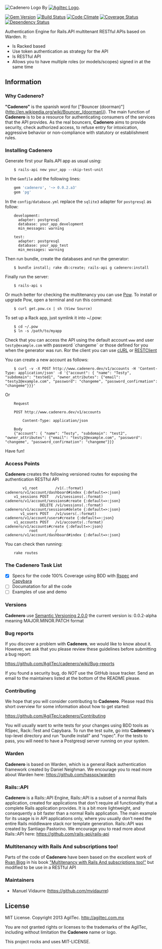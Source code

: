 ![Cadenero Logo](https://raw.github.com/AgilTec/cadenero/master/cadenero.logo.png)
By [![Agiltec Logo](https://launchrock-assets.s3.amazonaws.com/logo-files/GpujzvLXPPqzAcz.png)](http://agiltec.github.io/).

[![Gem Version](https://fury-badge.herokuapp.com/rb/cadenero.png)](http://badge.fury.io/rb/cadenero)
[![Build Status](https://travis-ci.org/AgilTec/cadenero.png?branch=master)](https://travis-ci.org/AgilTec/cadenero)
[![Code Climate](https://codeclimate.com/github/AgilTec/cadenero.png)](https://codeclimate.com/github/AgilTec/cadenero)
[![Coverage Status](https://coveralls.io/repos/AgilTec/cadenero/badge.png?branch=master)](https://coveralls.io/r/AgilTec/cadenero?branch=master)
[![Dependency Status](https://gemnasium.com/AgilTec/cadenero.png)](https://gemnasium.com/AgilTec/cadenero)

Authentication Engine for Rails.API multitenant RESTful APIs based on Warden. It:
* Is Racked based
* Use token authentication as strategy for the API
* Is RESTful API
* Allows you to have multiple roles (or models/scopes) signed in at the same time

## Information

### Why Cadenero?
**"Cadenero"** is the spanish word for ["Bouncer (doorman)"](http://en.wikipedia.org/wiki/Bouncer_(doorman\)). The main function of **Cadenero** is to be a resource for authenticating consumers of the services that the API provides. As the real bouncers, **Cadenero** aims to provide security, check authorized access, to refuse entry for intoxication, aggressive behavior or non-compliance with statutory or establishment rules. 

### Installing **Cadenero**
Generate first your Rails.API app as usual using:

```
    $ rails-api new your_app --skip-test-unit
```

In the `Gemfile` add the following lines:
```ruby
    gem 'cadenero', '~> 0.0.2.a3'
    gem 'pg'
```

In the `config/database.yml` replace the `sqlite3` adapter for `postgresql` as follow:

```
    development:
      adapter: postgresql
      database: your_app_development 
      min_messages: warning

    test:
      adapter: postgresql
      database: your_app_test 
      min_messages: warning
```

Then run bundle, create the databases and run the generator:

```
    $ bundle install; rake db:create; rails-api g cadenero:install
```

Finally run the server:

```
    $ rails-api s
```

Or much better for checking the multitenancy you can use [Pow](http://pow.cx/). To install or upgrade Pow, open a terminal and run this command:

```
    $ curl get.pow.cx | sh (View Source)
```

To set up a Rack app, just symlink it into ~/.pow:

```
    $ cd ~/.pow
    $ ln -s /path/to/myapp
```

Check that you can access the API using the default account `www` and user `testy@example.com` with password `changeme˜ or those defined for you when the generator was run. Ror the client you can use [cURL](http://curl.haxx.se/) or [RESTClient](http://restclient.net/)

You can create a new account as follows:

```
    $ curl -v -X POST http://www.cadenero.dev/v1/accounts -H 'Content-Type: application/json' -d '{"account": { "name": "Testy", "subdomain": "tested1", "owner_attributes": {"email": "testy2@example.com", "password": "changeme", "password_confirmation": "changeme"}}}'
```
Or

```
    Request

    POST http://www.cadenero.dev/v1/accounts

        Content-Type: application/json

    Body
    {"account": { "name": "Testy", "subdomain": "test2", "owner_attributes": {"email": "testy2@example.com", "password": "changeme", "password_confirmation": "changeme"}}}
```

Have fun!

### Access Points
**Cadenero** creates the following versioned routes for exposing the authentication RESTful API

```
        v1_root        /v1(.:format)          cadenero/v1/account/dashboard#index {:default=>:json}
    v1_sessions POST   /v1/sessions(.:format) cadenero/v1/account/sessions#create {:default=>:json}
                DELETE /v1/sessions(.:format) cadenero/v1/account/sessions#delete {:default=>:json}
       v1_users POST   /v1/users(.:format)    cadenero/v1/account/users#create {:default=>:json}
    v1_accounts POST   /v1/accounts(.:format) cadenero/v1/accounts#create {:default=>:json}
           root        /                      cadenero/v1/account/dashboard#index {:default=>:json}
```

You can check then running:

```
    rake routes
```

### The Cadenero Task List
- [x] Specs for the code 100% Coverage using BDD with [Rspec](https://github.com/rspec/rspec) and [Capybara](https://github.com/jnicklas/capybara)
- [ ] Documatation for all the code
- [ ] Examples of use and demo

### Versions
**Cadenero** use [Semantic Versioning 2.0.0](http://semver.org/) the current version is: 0.0.2-alpha meaning MAJOR.MINOR.PATCH format

### Bug reports

If you discover a problem with **Cadenero**, we would like to know about it. However, we ask that you please review these guidelines before submitting a bug report:

https://github.com/AgilTec/cadenero/wiki/Bug-reports

If you found a security bug, do *NOT* use the GitHub issue tracker. Send an email to the maintainers listed at the bottom of the README please.

### Contributing

We hope that you will consider contributing to **Cadenero**. Please read this short overview for some information about how to get started:

https://github.com/AgilTec/cadenero/Contributing

You will usually want to write tests for your changes using BDD tools as RSpec, Rack::Test and Capybara.  To run the test suite, go into **Cadenero**'s top-level directory and run "bundle install" and "rspec".  For the tests to pass, you will need to have a Postgresql server running on your system.

### Warden

**Cadenero** is based on Warden, which is a general Rack authentication framework created by Daniel Neighman. We encourage you to read more about Warden here: https://github.com/hassox/warden

### Rails::API

**Cadenero** is a Rails::API Engine, Rails::API is a subset of a normal Rails application, created for applications that don't require all functionality that a complete Rails application provides. It is a bit more lightweight, and consequently a bit faster than a normal Rails application. The main example for its usage is in API applications only, where you usually don't need the entire Rails middleware stack nor template generation. Rails::API was created by Santiago Pastorino. We encourage you to read more about Rails::API here: https://github.com/rails-api/rails-api

### Multitenancy with Rails And subscriptions too!
Parts of the code of **Cadenero** have been based on the excellent work of [Ryan Bigg](https://github.com/radar) in his book ["Multitenancy with Rails And subscriptions too!"](https://leanpub.com/multi-tenancy-rails) but modified to be use in a RESTful API

### Maintainers

* Manuel Vidaurre (https://github.com/mvidaurre)

## License

MIT License. Copyright 2013 AgilTec. http://agiltec.com.mx

You are not granted rights or licenses to the trademarks of the AgilTec, including without limitation the **Cadenero** name or logo.


This project rocks and uses MIT-LICENSE.